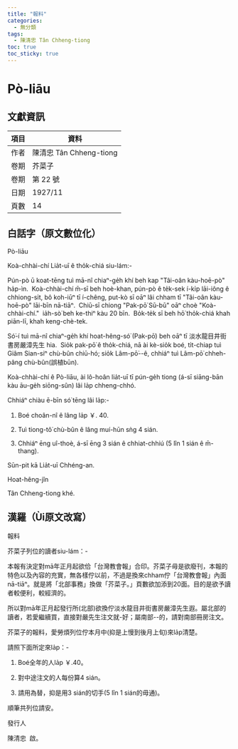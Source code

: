 ```yaml
---
title: "報料"
categories:
  - 無分類
tags:
  - 陳清忠 Tân Chheng-tiong 
toc: true
toc_sticky: true
---
```


# Pò-liāu

## 文獻資訊

| 項目 | 資料 |
|---|---|
| 作者 | 陳清忠 Tân Chheng-tiong  |
| 卷期 | 芥菜子 |
| 卷期 | 第 22 號 |
| 日期 | 1927/11 |
| 頁數 | 14 |

## 白話字（原文數位化）

Pò-liāu

Koà-chhài-chí Lia̍t-uī ê tho̍k-chiá siu-lám:-

Pún-pò ū koat-tēng tuì mā-nî chiaⁿ-ge̍h khí beh kap "Tâi-oân kàu-hoē-pò" ha̍p-ìn.  Koà-chhài-chí m̄-sī beh hoè-khan, pún-pò ê te̍k-sek í-ki̍p lāi-iông ê chhiong-si̍t, bô koh-iūⁿ tī í-chêng, put-kò sī oāⁿ lâi chham tī "Tâi-oân kàu-hoē-pò" lāi-bīn nā-tiāⁿ.  Chiū-sī chiong "Pak-pō͘ Sū-bū" oāⁿ choè "Koà-chhài-chí."  ia̍h-sò͘ beh ke-thiⁿ kàu 20 bīn.  Bo̍k-te̍k sī beh hō͘ tho̍k-chiá khah piān-lī, khah keng-chè-tek.

Só͘-í tuì mā-nî chiaⁿ-ge̍h khí hoat-hêng-só͘ (Pak-pō͘) beh oāⁿ tī 淡水龍目井街書房嚴漳先生 hia.  Sio̍k pak-pō͘ ê tho̍k-chiá, nā ài kè-sio̍k boé, ti̍t-chiap tuì Giâm Sian-siⁿ chù-bûn chiū-hó; sio̍k Lâm-pō͘--ê, chhiáⁿ tuì Lâm-pō͘ chheh-pâng chù-bûn(誤植būn).

Koà-chhài-chí ê Pò-liāu, ài lô-hoân lia̍t-uī tī pún-ge̍h tiong (á-sī siāng-bān kàu āu-ge̍h siōng-sûn) lâi la̍p chheng-chhó.

Chhiáⁿ chiàu ē-bīn só͘ tēng lâi la̍p:-

1. Boé choân-nî ê lâng la̍p ￥. 40.

2. Tuì tiong-tô͘ chù-bûn ê lâng muí-hūn sǹg 4 sián.

3. Chhiáⁿ ēng uî-thoè, á-sī ēng 3 sián ê chhiat-chhiú (5 lîn 1 sián ê m̄-thang).

Sūn-pit kā Lia̍t-uī Chhéng-an.

Hoat-hêng-jîn

Tân Chheng-tiong khé.

## 漢羅（Ùi原文改寫）

報料

芥菜子列位的讀者siu-lám：-

本報有決定對mā年正月起欲佮「台灣教會報」合印。芥菜子毋是欲廢刊，本報的特色以及內容的充實，無各樣佇以前，不過是換來chham佇「台灣教會報」內面nā-tiāⁿ。就是將「北部事務」換做「芥菜子。」頁數欲加添到20面。目的是欲予讀者較便利，較經濟的。

所以對mā年正月起發行所(北部)欲換佇淡水龍目井街書房嚴漳先生遐。屬北部的讀者，若愛繼續買，直接對嚴先生注文就-好；屬南部--的，請對南部冊房注文。

芥菜子的報料，愛勞煩列位佇本月中(抑是上慢到後月上旬)來la̍p清楚。

請照下面所定來la̍p：-

1. Boé全年的人la̍p ￥.40。

2. 對中途注文的人每份算4 sián。

3. 請用為替，抑是用3 sián的切手(5 lîn 1 sián的毋通)。

順筆共列位請安。

發行人

陳清忠  啟。
